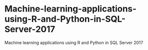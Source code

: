 # Machine-learning-applications-using-R-and-Python-in-SQL-Server-2017
Machine learning applications using R and Python in SQL Server 2017
